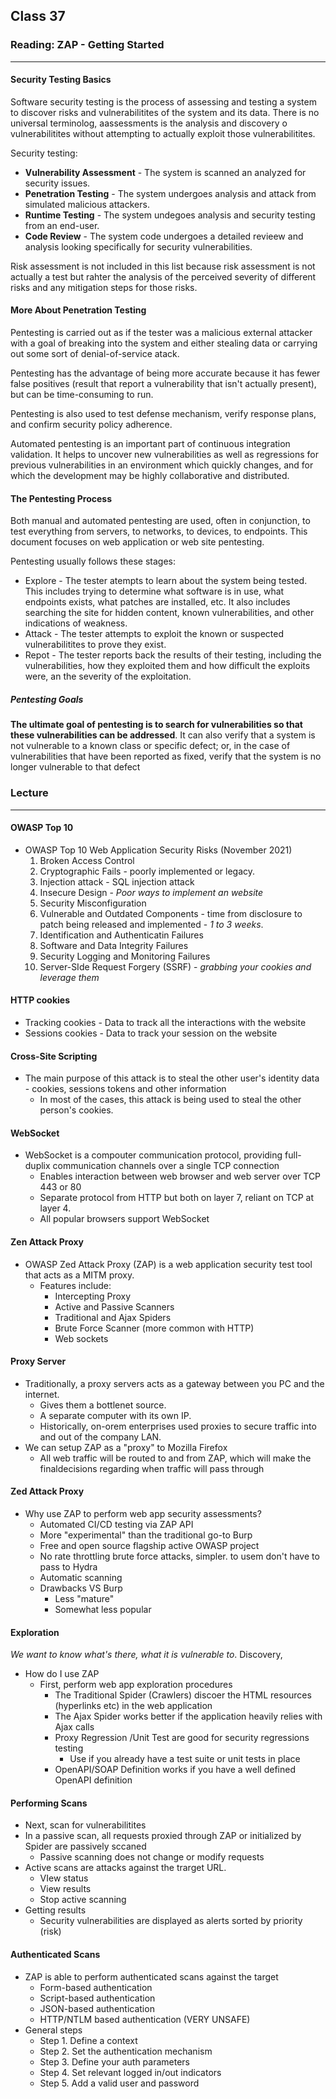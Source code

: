 ## Class 37

### Reading: ZAP - Getting Started

------

#### Security Testing Basics

Software security testing is the process of assessing and testing a system to discover risks and vulnerabilitites of the system and its data. There is no universal terminolog, aassessments is the analysis and discovery o vulnerabilitites without attempting to actually exploit those vulnerabilitites.

Security testing:

+ **Vulnerability Assessment** - The system is scanned an analyzed for security issues.
+ **Penetration Testing** - The system undergoes analysis and attack from simulated malicious attackers.
+ **Runtime Testing** - The system undegoes analysis and security testing from an end-user.
+ **Code Review** - The system code undergoes a detailed revieew and analysis looking specifically for security vulnerabilities.

Risk assessment is not included in this list because risk assessment is not actually a test but rahter the analysis of the perceived severity of different risks and any mitigation steps for those risks.

#### More About Penetration Testing

Pentesting is carried out as if the tester was a malicious external attacker with a goal of breaking into the system and either stealing data or carrying out some sort of denial-of-service atack.

Pentesting has the advantage of being more accurate because it has fewer false positives (result that report a vulnerability that isn't actually present), but can be time-consuming to run.

Pentesting is also used to test defense mechanism, verify response plans, and confirm security policy adherence.

Automated pentesting is an important part of continuous integration validation. It helps to uncover new vulnerabilities as well as regressions for previous vulnerabilities in an environment which quickly changes, and for which the development may be highly collaborative and distributed.

#### The Pentesting Process

Both manual and automated pentesting are used, often in conjunction, to test everything from servers, to networks, to devices, to endpoints. This document focuses on web application or web site pentesting.

Pentesting usually follows these stages:

+ Explore - The tester atempts to learn about the system being tested. This includes trying to determine what software is in use, what endpoints exists, what patches are installed, etc. It also includes searching the site for hidden content, known vulnerabilities, and other indications of weakness.
+ Attack - The tester attempts to exploit the known or suspected vulnerabilitites to prove they exist.
+ Repot - The tester reports back the results of their testing, including the vulnerabilities, how they exploited them and how difficult the exploits were, an the severity of the exploitation.

##### Pentesting Goals

**The ultimate goal of pentesting is to search for vulnerabilities so that these vulnerabilities can be addressed**. It can also verify that a system is not vulnerable to a known class or specific defect; or, in the case of vulnerabilities that have been reported as fixed, verify that the system is no longer vulnerable to that defect

### Lecture

------

#### OWASP Top 10

+ OWASP Top 10 Web Application Security Risks (November 2021)
  1. Broken Access Control
  2. Cryptographic Fails - poorly implemented or legacy.
  3. Injection attack - SQL injection attack
  4. Insecure Design - *Poor ways to implement an website*
  5. Security Misconfiguration
  6. Vulnerable and Outdated Components - time from disclosure to patch being released and implemented - *1 to 3 weeks*.
  7. Identification and Authenticatin Failures
  8. Software and Data Integrity Failures
  9. Security Logging and Monitoring Failures
  10. Server-SIde Request Forgery (SSRF) - *grabbing your cookies and leverage them*

#### HTTP cookies

+ Tracking cookies - Data to track all the interactions with the website
+ Sessions cookies - Data to track your session on the website

#### Cross-Site Scripting

+ The main purpose of this attack is to steal the other user's identity data - cookies, sessions tokens and other information
  + In most of the cases, this attack is being used to steal the other person's cookies.

#### WebSocket

+ WebSocket is a compouter communication protocol, providing full-duplix communication channels over a single TCP connection
  + Enables interaction between web browser and web server over TCP 443 or 80
  + Separate protocol from HTTP but both on layer 7, reliant on TCP at layer 4.
  + All popular browsers support WebSocket

#### Zen Attack Proxy

+ OWASP Zed Attack Proxy (ZAP) is a web application security test tool that acts as a MITM proxy.
  + Features include:
    + Intercepting Proxy
    + Active and Passive Scanners
    + Traditional and Ajax Spiders
    + Brute Force Scanner (more common with HTTP)
    + Web sockets

#### Proxy Server

+ Traditionally, a proxy servers acts as a gateway between you PC and the internet.
  + Gives them a bottlenet source.
  + A separate computer with its own IP.
  + Historically, on-orem enterprises used proxies to secure traffic into and out of the company LAN.
+ We can setup ZAP as a "proxy" to Mozilla Firefox
  + All web traffic will be routed to and from ZAP, which will make the finaldecisions regarding when traffic will pass through

#### Zed Attack Proxy

+ Why use ZAP to perform web app security assessments?
  + Automated CI/CD testing via ZAP API
  + More "experimental" than the traditional go-to Burp
  + Free and open source flagship active OWASP project
  + No rate throttling brute force attacks, simpler. to usem don't have to pass to Hydra
  + Automatic scanning
  + Drawbacks VS Burp
    + Less "mature"
    + Somewhat less popular

#### Exploration

*We want to know what's there, what it is vulnerable to*. Discovery,

+ How do I use ZAP
  + First, perform web app exploration procedures
    + The Traditional Spider (Crawlers) discoer the HTML resources (hyperlinks etc) in the web application
    + The Ajax Spider works better if the application heavily relies with Ajax calls
    + Proxy Regression /Unit Test are good for security regressions testing
      + Use if you already have a test suite or unit tests in place
    + OpenAPI/SOAP Definition works if you have a well defined OpenAPI definition

#### Performing Scans

+ Next, scan for vulnerabilitites
+ In a passive scan, all requests proxied through ZAP or initialized by Spider are passively sccaned
  + Passive scanning does not change or modify requests
+ Active scans are attacks against the trarget URL.
  + VIew status
  + View results
  + Stop active scanning
+ Getting results
  + Security vulnerabilities are displayed as alerts sorted by priority (risk)

#### Authenticated Scans

+ ZAP is able to perform authenticated scans against the target
  + Form-based authentication
  + Script-based authentication
  + JSON-based authentication
  + HTTP/NTLM based authentication (VERY UNSAFE)
+ General steps
  + Step 1. Define a context
  + Step 2. Set the authentication mechanism
  + Step 3. Define your auth parameters
  + Step 4. Set relevant logged in/out indicators
  + Step 5. Add a valid user and password